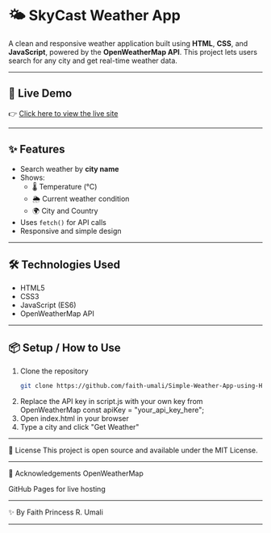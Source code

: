 # 🌤️ SkyCast Weather App
A clean and responsive weather application built using **HTML**, **CSS**, and **JavaScript**, powered by the **OpenWeatherMap API**. This project lets users search for any city and get real-time weather data.

---

## 🔗 Live Demo
👉 [Click here to view the live site](https://faith-umali.github.io/SkyCast-Weather-App-using-HTML-CSS-JavaScript-/)

---

## ✨ Features
- Search weather by **city name**
- Shows:
  - 🌡️ Temperature (°C)
  - 🌦️ Current weather condition
  - 🌍 City and Country
- Uses `fetch()` for API calls
- Responsive and simple design

---

## 🛠️ Technologies Used
- HTML5  
- CSS3  
- JavaScript (ES6)  
- OpenWeatherMap API  

---

## 📦 Setup / How to Use
1. Clone the repository  
   ```bash
   git clone https://github.com/faith-umali/Simple-Weather-App-using-HTML-CSS-JavaScript-.git
2. Replace the API key in script.js with your own key from OpenWeatherMap
const apiKey = "your_api_key_here";
3. Open index.html in your browser
4. Type a city and click "Get Weather"

---

📄 License
This project is open source and available under the MIT License.

---

💖 Acknowledgements
OpenWeatherMap

GitHub Pages for live hosting

---

✨ By
Faith Princess R. Umali

---
